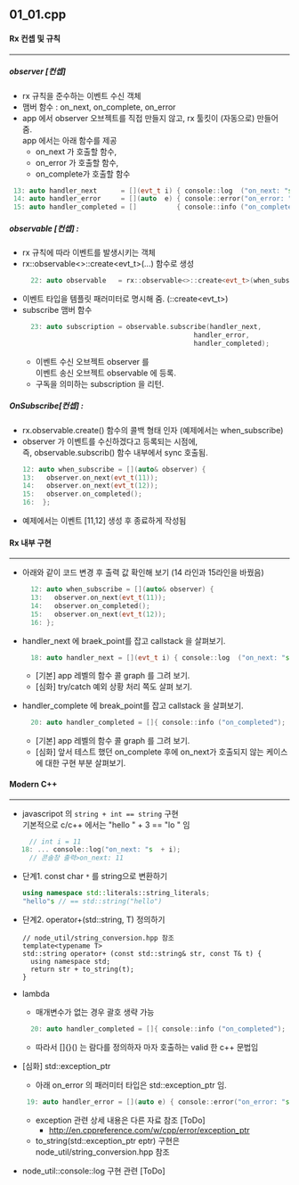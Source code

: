 ## 01_01.cpp
#### Rx 컨셉 및 규칙 
----------------
##### observer [컨셉] 
* rx 규칙을 준수하는 이벤트 수신 객체
* 맴버 함수 : on_next, on_complete, on_error 
* app 에서 observer 오브젝트를 직접 만들지 않고, rx 툴킷이 (자동으로) 만들어 줌.  
  app 에서는 아래 함수를 제공  
  * on_next 가 호출할 함수,  
  * on_error 가 호출할 함수,  
  * on_complete가 호출할 함수
 ```cpp
  13: auto handler_next      = [](evt_t i) { console::log  ("on_next: "s  + i); };
  14: auto handler_error     = [](auto  e) { console::error("on_error: "s + e); };
  15: auto handler_completed = []          { console::info ("on_completed");    };
 ```

##### observable [컨셉] : 
* rx 규칙에 따라 이벤트를 발생시키는 객체
* rx::observable<>::create<evt_t>(...) 함수로 생성 
  ```cpp
    22: auto observable   = rx::observable<>::create<evt_t>(when_subscribe)
  ```
* 이벤트 타입을 템플릿 패러미터로 명시해 줌. (::create<evt_t>)
* subscribe 맴버 함수 
  ```cpp
    23: auto subscription = observable.subscribe(handler_next,
                                             handler_error,
                                             handler_completed);
  ```
  * 이벤트 수신 오브젝트 observer 를  
     이벤트 송신 오브젝트 observable 에 등록.
  * 구독을 의미하는 subscription 을 리턴.

##### OnSubscribe[컨셉] :
* rx.observable.create() 함수의 콜백 형태 인자 (예제에서는 when_subscribe)
* observer 가 이벤트를 수신하겠다고 등록되는 시점에,  
  즉, observable.subscrib() 함수 내부에서 sync 호출됨.
  ```cpp
  12: auto when_subscribe = [](auto& observer) {
  13:   observer.on_next(evt_t(11));
  14:   observer.on_next(evt_t(12));
  15:   observer.on_completed();
  16:  };
  ```
* 예제에서는 이벤트 [11,12] 생성 후 종료하게 작성됨

####

  
#### Rx 내부 구현
----------------
* 아래와 같이 코드 변경 후 출력 값 확인해 보기 (14 라인과 15라인을 바꿨음)
  ```cpp
    12: auto when_subscribe = [](auto& observer) {
    13:   observer.on_next(evt_t(11));
    14:   observer.on_completed();
    15:   observer.on_next(evt_t(12));
    16: };
  ```

* handler_next 에 braek_point를 잡고 callstack 을 살펴보기.
  ```cpp 
    18: auto handler_next = [](evt_t i) { console::log  ("on_next: "s  + i); };
  ```
  * [기본] app 레벨의 함수 콜 graph 를 그려 보기.
  * [심화] try/catch 예외 상황 처리 쪽도 살펴 보기.
* handler_complete 에 break_point를 잡고 callstack 을 살펴보기.
  ```cpp 
    20: auto handler_completed = []{ console::info ("on_completed"); };
  ```
  * [기본] app 레벨의 함수 콜 graph 를 그려 보기.
  * [심화] 앞서 테스트 했던 on_complete 후에 on_next가 호출되지 않는 케이스   
    에 대한 구현 부분 살펴보기. 

#### Modern C++
----------------
* javascripot 의 ``string + int == string``  구현  
  기본적으로 c/c++ 에서는 "hello " + 3 == "lo " 임  
```cpp
     // int i = 11
   18: ... console::log("on_next: "s  + i);
     // 콘솔창 출력>on_next: 11 
```
  * 단계1. const char `*` 를 string으로 변환하기  
    ```cpp
    using namespace std::literals::string_literals;
    "hello"s // == std::string("hello")
    ```
  * 단계2. operator+(std::string, T) 정의하기 
    ```source
    // node_util/string_conversion.hpp 참조
    template<typename T>
    std::string operator+ (const std::string& str, const T& t) {
      using namespace std;
      return str + to_string(t);
    }
    ```
* lambda
  * 매개변수가 없는 경우 괄호 생략 가능
  ```cpp 
    20: auto handler_completed = []{ console::info ("on_completed"); };
  ```
     * 따라서  []{}() 는 람다를 정의하자 마자 호출하는 valid 한 c++ 문법임

* [심화] std::exception_ptr
  * 아래 on_error 의 패러미터 타입은 std::exception_ptr 임. 
  ```cpp 
   19: auto handler_error = [](auto e) { console::error("on_error: "s + e); };
  ```
  * exception 관련 상세 내용은 다른 자료 참조 [ToDo]
    * http://en.cppreference.com/w/cpp/error/exception_ptr 
  * to_string(std::exception_ptr eptr) 구현은 
    node_util/string_conversion.hpp 참조  

* node_util::console::log 구현 관련 [ToDo]
